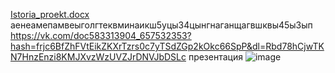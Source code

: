 [Istoria_proekt.docx](https://github.com/Dedok35/Palagin_D.V._IS-21/files/10739986/Istoria_proekt.docx) аенеамепамвеыголгтеквминаикш5уцы34цынгнаганщагвшквы45ы3ып
https://vk.com/doc583313904_657532353?hash=frjc6BfZhFVtEikZKXrTzrs0c7yTSdZGp2kOkc66SpP&dl=Rbd78hCjwTKN7HnzEnzi8KMJXvzWzUVZJrDNVJbDSLc презентация
![image](https://user-images.githubusercontent.com/113089428/222701710-097ae90f-1f1d-418e-8e39-c70f858ec19c.png)
